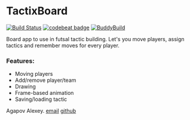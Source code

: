 # TactixBoard
[![Build Status](https://travis-ci.org/AgapovOne/Tactix-Board.svg?branch=master)](https://travis-ci.org/AgapovOne/Tactix-Board) [![codebeat badge](https://codebeat.co/badges/5952d5f5-bce4-4f85-9b2a-1685b10203f7)](https://codebeat.co/projects/github-com-agapovone-tactix-board) [![BuddyBuild](https://dashboard.buddybuild.com/api/statusImage?appID=58bad375b693840100cb19dc&branch=master&build=latest)](https://dashboard.buddybuild.com/apps/58bad375b693840100cb19dc/build/latest?branch=master)


Board app to use in futsal tactic building. Let's you move players, assign tactics and remember moves for every player.

### Features:
+ Moving players
+ Add/remove player/team
+ Drawing
+ Frame-based animation
+ Saving/loading tactic

Agapov Alexey. 
[email](mailto://agapov.one@gmail.com) 
[github](https://github.com/AgapovOne)
